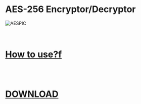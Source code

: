# AES-256 Encryptor/Decryptor

![AESPIC](https://i.imgur.com/x3MADsE.png)
<br>
<br>
<br>
###

<h1><a href="https://github.com/igox-x/AES-256-encryptor/wiki">How to use?f</a></h1>
<br>
<br>
<h1><a href="https://github.com/igox-x/AES-256-encryptor/releases">DOWNLOAD</a></h1>

